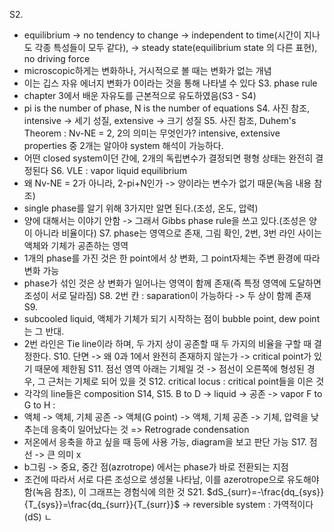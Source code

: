 S2. 
- equilibrium -> no tendency to change -> independent to time(시간이 지나도 각종 특성들이 모두 같다), -> steady state(equilibrium state 의 다른 표현), no driving force
- microscopic하게는 변화하나, 거시적으로 볼 때는 변화가 없는 개념
- 이는 깁스 자유 에너지 변화가 0이라는 것을 통해 나타낼 수 있다
S3. phase rule
- chapter 3에서 배운 자유도를 근본적으로 유도하였음(S3 - S4)
- pi is the number of phase, N is the number of equations
S4. 사진 참조, intensive -> 세기 성질, extensive -> 크기 성질
S5. 사진 참조, Duhem's Theorem : Nv-NE = 2, 2의 의미는 무엇인가? intensive, extensive  properties 중 2개는 알아야 system 해석이 가능하다. 
- 어떤 closed system이던 간에, 2개의 독립변수가 결정되면 평형 상태는 완전히 결정된다
S6. VLE : vapor liquid equilibrium
- 왜 Nv-NE = 2가 아니라, 2-pi+N인가 -> 양이라는 변수가 없기 때문(녹음 내용 참조)
- single phase를 알기 위해 3가지만 알면 된다.(조성, 온도, 압력)
- 양에 대해서는 이야기 안함 -> 그래서 Gibbs phase rule을 쓰고 있다.(조성은 양이 아니라 비율이다)
S7. phase는 영역으로 존재, 그림 확인, 2번, 3번 라인 사이는 액체와 기체가 공존하는 영역
 - 1개의 phase를 가진 것은 한 point에서 상 변화, 그 point자체는 주변 환경에 따라 변화 가능
- phase가 섞인 것은 상 변화가 일어나는 영역이 함께 존재(즉 특정 영역에 도달하면 조성이 서로 달라짐)
S8. 
2번 칸 : saparation이 가능하다 -> 두 상이 함께 존재
S9. 
- subcooled liquid, 액체가 기체가 되기 시작하는 점이 bubble point, dew point는 그 반대. 
- 2번 라인은 Tie line이라 하며, 두 가지 상이 공존할 때 두 가지의 비율을 구할 때 결정한다.
S10. 단면 -> 왜 0과 1에서 완전히 존재하지 않는가 -> critical point가 있기 때문에 제한됨
S11. 점선 영역 아래는 기체일 것 -> 점선이 오른쪽에 형성된 경우, 그 근처는 기체로 되어 있을 것
S12. critical locus : critical point들을 이은 것
- 각각의 line들은 composition
S14, S15. B to D -> liquid -> 공존 -> vapor
F to G to H :
- 액체 -> 액체, 기체 공존 -> 액체(G point) -> 액체, 기체 공존 -> 기체, 압력을 낮추는데 응축이 일어났다는 것 => Retrograde condensation
- 저온에서 응축을 하고 싶을 때 등에 사용 가능, diagram을 보고 판단 가능
S17. 점선 -> 큰 의미 x
- b그림 -> 중요, 중간 점(azrotrope) 에서는 phase가 바로 전환되는 지점
- 조건에 따라서 서로 다른 조성으로 생성물 나타남, 이를 azerotrope으로 유도해야 함(녹음 참조), 이 그래프는 경험식에 의한 것
S21. $dS_{surr}=-\frac{dq_{sys}}{T_{sys}}=\frac{dq_{surr}}{T_{surr}}$
-> reversible system : 가역적이다(dS)
ㄴ